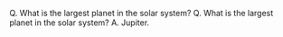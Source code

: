 Q. What is the largest planet in the solar system?
Q. What is the largest planet in the solar system?
A. Jupiter.